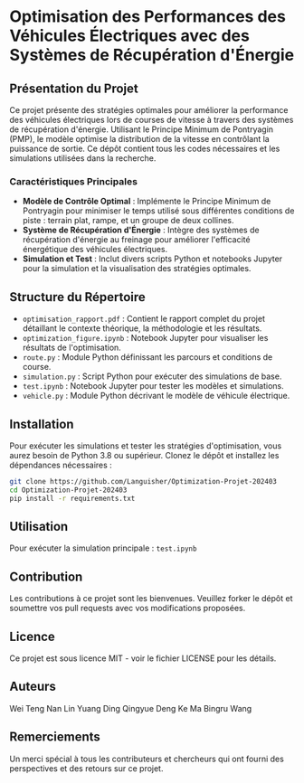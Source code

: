 # Optimisation des Performances des Véhicules Électriques avec des Systèmes de Récupération d'Énergie

## Présentation du Projet

Ce projet présente des stratégies optimales pour améliorer la performance des véhicules électriques lors de courses de vitesse à travers des systèmes de récupération d'énergie. Utilisant le Principe Minimum de Pontryagin (PMP), le modèle optimise la distribution de la vitesse en contrôlant la puissance de sortie. Ce dépôt contient tous les codes nécessaires et les simulations utilisées dans la recherche.

### Caractéristiques Principales

- **Modèle de Contrôle Optimal** : Implémente le Principe Minimum de Pontryagin pour minimiser le temps utilisé sous différentes conditions de piste : terrain plat, rampe, et un groupe de deux collines.
- **Système de Récupération d'Énergie** : Intègre des systèmes de récupération d'énergie au freinage pour améliorer l'efficacité énergétique des véhicules électriques.
- **Simulation et Test** : Inclut divers scripts Python et notebooks Jupyter pour la simulation et la visualisation des stratégies optimales.

## Structure du Répertoire

- `optimisation_rapport.pdf` : Contient le rapport complet du projet détaillant le contexte théorique, la méthodologie et les résultats.
- `optimization_figure.ipynb` : Notebook Jupyter pour visualiser les résultats de l'optimisation.
- `route.py` : Module Python définissant les parcours et conditions de course.
- `simulation.py` : Script Python pour exécuter des simulations de base.
- `test.ipynb` : Notebook Jupyter pour tester les modèles et simulations.
- `vehicle.py` : Module Python décrivant le modèle de véhicule électrique.

## Installation

Pour exécuter les simulations et tester les stratégies d'optimisation, vous aurez besoin de Python 3.8 ou supérieur. Clonez le dépôt et installez les dépendances nécessaires :

```bash
git clone https://github.com/Languisher/Optimization-Projet-202403
cd Optimization-Projet-202403
pip install -r requirements.txt
```

## Utilisation
Pour exécuter la simulation principale : `test.ipynb`


## Contribution
Les contributions à ce projet sont les bienvenues. Veuillez forker le dépôt et soumettre vos pull requests avec vos modifications proposées.

## Licence
Ce projet est sous licence MIT - voir le fichier LICENSE pour les détails.

## Auteurs
Wei Teng
Nan Lin
Yuang Ding
Qingyue Deng
Ke Ma
Bingru Wang

## Remerciements
Un merci spécial à tous les contributeurs et chercheurs qui ont fourni des perspectives et des retours sur ce projet.